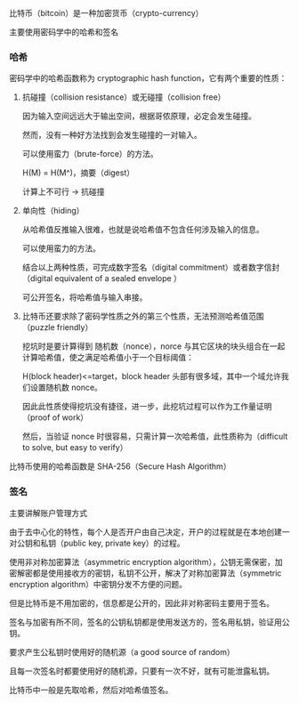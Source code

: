 比特币（bitcoin）是一种加密货币（crypto-currency）

主要使用密码学中的哈希和签名

### 哈希

密码学中的哈希函数称为 cryptographic hash function，它有两个重要的性质：

1. 抗碰撞（collision resistance）或无碰撞（collision free）

   因为输入空间远远大于输出空间，根据哥侬原理，必定会发生碰撞。

   然而，没有一种好方法找到会发生碰撞的一对输入。

   可以使用蛮力（brute-force）的方法。

   H(M) = H(M^)，摘要（digest）

   计算上不可行 -> 抗碰撞

2. 单向性（hiding）

   从哈希值反推输入很难，也就是说哈希值不包含任何涉及输入的信息。

   可以使用蛮力的方法。

   结合以上两种性质，可完成数字签名（digital commitment）或者数字信封（digital equivalent of a sealed envelope ）

   可公开签名，将哈希值与输入串接。

3. 比特币还要求除了密码学性质之外的第三个性质，无法预测哈希值范围（puzzle friendly）

   挖坑时是要计算得到 随机数（nonce），norce 与其它区块的块头组合在一起计算哈希值，使之满足哈希值小于一个目标阈值：

   H(block header)<=target，block header 头部有很多域，其中一个域允许我们设置随机数 nonce。

   因此此性质使得挖坑没有捷径，进一步，此挖坑过程可以作为工作量证明（proof of work）

   然后，当验证 nonce 时很容易，只需计算一次哈希值，此性质称为（difficult to solve, but easy to verify）

比特币使用的哈希函数是 SHA-256（Secure Hash Algorithm）

### 签名

主要讲解账户管理方式

由于去中心化的特性，每个人是否开户由自己决定，开户的过程就是在本地创建一对公钥和私钥（public key, private key）的过程。

使用非对称加密算法（asymmetric encryption algorithm），公钥无需保密，加密解密都是使用接收方的密钥，私钥不公开，解决了对称加密算法（symmetric encryption algorithm）中密钥分发不方便的问题。

但是比特币是不用加密的，信息都是公开的，因此非对称密码主要用于签名。

签名与加密有所不同，签名的公钥私钥都是使用发送方的，签名用私钥，验证用公钥。

要求产生公私钥时使用好的随机源（a good source of random）

且每一次签名时都要使用好的随机源，只要有一次不好，就有可能泄露私钥。

比特币中一般是先取哈希，然后对哈希值签名。